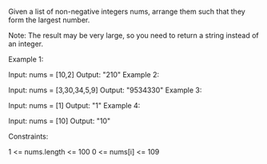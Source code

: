 Given a list of non-negative integers nums, arrange them such that they form the largest number.

Note: The result may be very large, so you need to return a string instead of an integer.

 

Example 1:

Input: nums = [10,2]
Output: "210"
Example 2:

Input: nums = [3,30,34,5,9]
Output: "9534330"
Example 3:

Input: nums = [1]
Output: "1"
Example 4:

Input: nums = [10]
Output: "10"
 

Constraints:

1 <= nums.length <= 100
0 <= nums[i] <= 109
